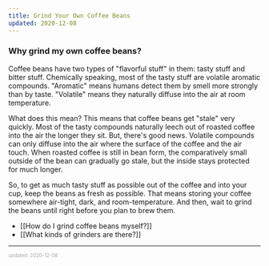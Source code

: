 ```yaml
---
title: Grind Your Own Coffee Beans
updated: 2020-12-08
---
```


### Why grind my own coffee beans?

Coffee beans have two types of "flavorful stuff" in them: tasty stuff and bitter stuff. Chemically speaking, most of the tasty stuff are volatile aromatic compounds. "Aromatic" means humans detect them by smell more strongly than by taste. "Volatile" means they naturally diffuse into the air at room temperature.

What does this mean? This means that coffee beans get "stale" very quickly. Most of the tasty compounds naturally leech out of roasted coffee into the air the longer they sit. But, there's good news. Volatile compounds can only diffuse into the air where the surface of the coffee and the air touch. When roasted coffee is still in bean form, the comparatively small outside of the bean can gradually go stale, but the inside stays protected for much longer.

So, to get as much tasty stuff as possible out of the coffee and into your cup, keep the beans as fresh as possible. That means storing your coffee somewhere air-tight, dark, and room-temperature. And then, wait to grind the beans until right before you plan to brew them.

- [[How do I grind coffee beans myself?]]
- [[What kinds of grinders are there?]]

---

<sup><sub><font color="#a6a6a6">updated: 2020-12-08</font></sub></sup>
